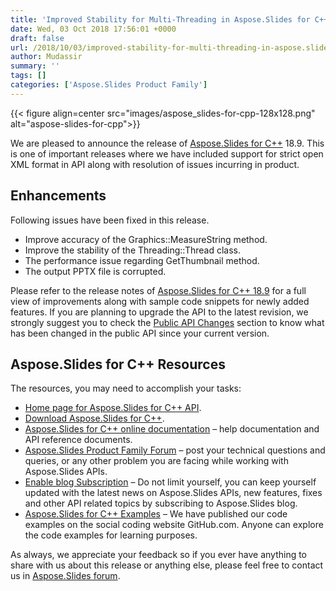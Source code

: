 ```yaml
---
title: 'Improved Stability for Multi-Threading in Aspose.Slides for C++'
date: Wed, 03 Oct 2018 17:56:01 +0000
draft: false
url: /2018/10/03/improved-stability-for-multi-threading-in-aspose.slides-for-c/
author: Mudassir
summary: ''
tags: []
categories: ['Aspose.Slides Product Family']
---
```




{{< figure align=center src="images/aspose_slides-for-cpp-128x128.png" alt="aspose-slides-for-cpp">}}


  
We are pleased to announce the release of [Aspose.Slides for C++][1] 18.9. This is one of important releases where we have included support for strict open XML format in API along with resolution of issues incurring in product.

## Enhancements

Following issues have been fixed in this release.

*   Improve accuracy of the Graphics::MeasureString method.
*   Improve the stability of the Threading::Thread class.
*   The performance issue regarding GetThumbnail method.
*   The output PPTX file is corrupted.

Please refer to the release notes of [Aspose.Slides for C++ 18.9][2] for a full view of improvements along with sample code snippets for newly added features. If you are planning to upgrade the API to the latest revision, we strongly suggest you to check the [Public API Changes][3] section to know what has been changed in the public API since your current version.

## Aspose.Slides for C++ Resources

The resources, you may need to accomplish your tasks:

*   [Home page for Aspose.Slides for C++ API][4].
*   [Download Aspose.Slides for C++][5].
*   [Aspose.Slides for C++ online documentation][6] – help documentation and API reference documents.
*   [Aspose.Slides Product Family Forum][7] – post your technical questions and queries, or any other problem you are facing while working with Aspose.Slides APIs.
*   [Enable blog Subscription][8] – Do not limit yourself, you can keep yourself updated with the latest news on Aspose.Slides APIs, new features, fixes and other API related topics by subscribing to Aspose.Slides blog.
*   [Aspose.Slides for C++ Examples][9] – We have published our code examples on the social coding website GitHub.com. Anyone can explore the code examples for learning purposes.

As always, we appreciate your feedback so if you ever have anything to share with us about this release or anything else, please feel free to contact us in [Aspose.Slides forum][10].




[1]: https://products.aspose.com/slides/cpp
[2]: https://docs.aspose.com/display/slidescpp/Aspose.Slides+for+cpp+18.9+Release+Notes
[3]: https://docs.aspose.com/display/slidescpp/Aspose.Slides+for+cpp+18.9+Release+Notes
[4]: https://products.aspose.com/slides/cpp
[5]: https://downloads.aspose.com/slides/cpp/new-releases/aspose.slides-for-c---18.9/
[6]: https://docs.aspose.com/display/slidescpp/Home
[7]: https://forum.aspose.com/c/slides
[8]: https://blog.aspose.com/category/aspose-products/aspose-slides-product-family/
[9]: https://github.com/aspose-slides/Aspose.Slides-for-C
[10]: https://forum.aspose.com/c/slides




